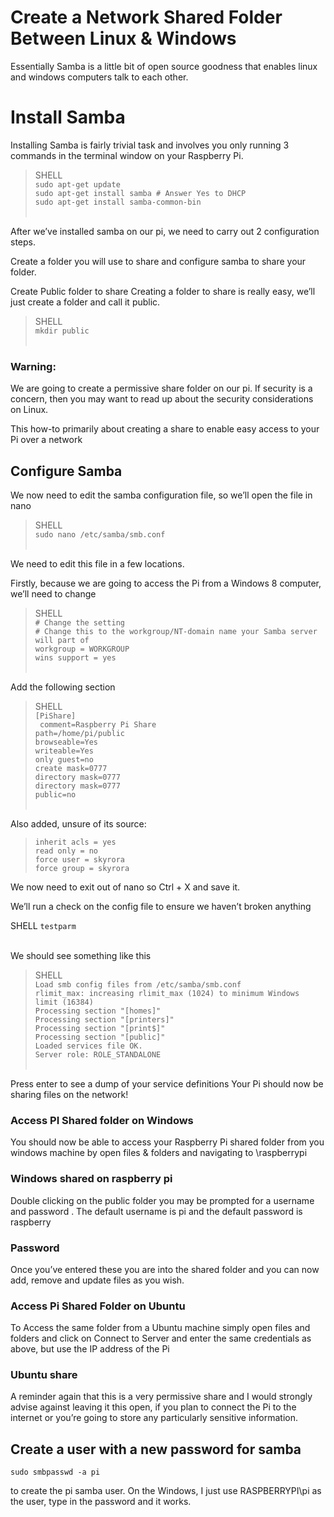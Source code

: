 # Create a Network Shared Folder Between Linux & Windows

Essentially Samba is a little bit of open source goodness that enables linux and windows computers talk to each other.

# Install Samba

Installing Samba is fairly trivial task and involves you only running 3 commands in the terminal window on your Raspberry Pi.


> SHELL   <br>
> `sudo apt-get update`  <br>
> `sudo apt-get install samba # Answer Yes to DHCP`   <br>
> `sudo apt-get install samba-common-bin`  <br><br>


After we’ve installed samba on our pi, we need to carry out 2 configuration steps.

Create a folder you will use to share and configure samba to share your folder.

Create Public folder to share
Creating a folder to share is really easy, we’ll just create a folder and call it public. 

> SHELL  <br>
> `mkdir public`  <br><br>


### Warning:
We are going to create a permissive share folder on our pi.
If security is a concern, then you may want to read up about the security considerations on Linux.

This how-to primarily about creating a share to enable easy access to your Pi over a network

## Configure Samba

We now need to edit the samba configuration file, so we’ll open the file in nano


> SHELL <br>
> `sudo nano /etc/samba/smb.conf`   <br><br>



We need to edit this file in a few locations.

Firstly, because we are going to access the Pi from a Windows 8 computer, we’ll need to change

> SHELL  <br>
> `# Change the setting`   <br>
> `# Change this to the workgroup/NT-domain name your Samba server will part of `  <br>
> `workgroup = WORKGROUP` <br>
> `wins support = yes`  <br> <br>

Add the following section


> SHELL <br>
> `[PiShare]  `   <br>
> ` comment=Raspberry Pi Share`    <br>
> ` path=/home/pi/public `   <br>
> `browseable=Yes `     <br>
> `writeable=Yes`       <br>
> `only guest=no  `     <br>
> `create mask=0777   ` <br>
> `directory mask=0777   `  <br>
> `directory mask=0777   `  <br>
> `public=no           ` <br><br> 
  
 
 Also added, unsure of its source:
 
> `inherit acls = yes`   <br> 
> `read only = no`        <br>
> `force user = skyrora`    <br>
> `force group = skyrora`    <br>
 
 
 
We now need to exit out of nano so Ctrl + X and save it.

We’ll run a check on the config file to ensure we haven’t broken anything

SHELL
`testparm` <br><br>

We should see something like this

> SHELL    <br>
> `Load smb config files from /etc/samba/smb.conf`       <br>
> `rlimit_max: increasing rlimit_max (1024) to minimum Windows limit (16384)`       <br>
> `Processing section "[homes]"`       <br>
> `Processing section "[printers]"`       <br>
> `Processing section "[print$]"`       <br>
> `Processing section "[public]"`       <br>
> `Loaded services file OK.`       <br>
> `Server role: ROLE_STANDALONE`       <br>       <br>


Press enter to see a dump of your service definitions
Your Pi should now be sharing files on the network!

### Access PI Shared folder on Windows
You should now be able to access your Raspberry Pi shared folder from you windows machine by open files & folders and navigating to \\raspberrypi

### Windows shared on raspberry pi
Double clicking on the public folder you may be prompted for a username and password . The default username is pi and the default password is raspberry

### Password
Once you’ve entered these you are into the shared folder and you can now add, remove and update files as you wish.

### Access Pi Shared Folder on Ubuntu
To Access the same folder from a Ubuntu machine simply open files and folders and click on Connect to Server and enter the same credentials as above, but use the IP address of the Pi

### Ubuntu share
A reminder again that this is a very permissive share and I would strongly advise against leaving it this open, if you plan to connect the Pi to the internet or you’re going to store any particularly sensitive information.


## Create a user with a new password for samba

`sudo smbpasswd -a pi`

to create the pi samba user. On the Windows, I just use RASPBERRYPI\pi as the user, type in the password and it works.

